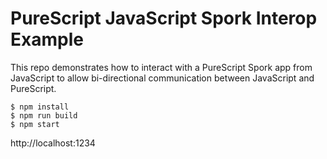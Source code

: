 # PureScript JavaScript Spork Interop Example

This repo demonstrates how to interact with a PureScript Spork app
from JavaScript to allow bi-directional communication between
JavaScript and PureScript.

    $ npm install
    $ npm run build
    $ npm start

http://localhost:1234
